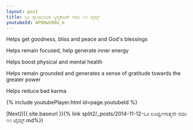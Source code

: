 ```yaml
---
layout: post
title: ಓಂ ಸ್ವಾಯಂಭುವ ಸ್ತಿಗ್ಮತೇಜಸ್ ನಮಃ ೧೧ ಟೈಮ್ಸ್
youtubeId: AP9Hwh80u_o
---
```

 
 
Helps get goodness, bliss and peace and God's blessings
 
Helps remain focused, help generate inner energy 
 
Helps boost physical and mental health 
 
Helps remain grounded and generates a sense of gratitude towards the greater power 
 
Helps reduce bad karma
 
 
 
 


{% include youtubePlayer.html id=page.youtubeId %}
 
[Next]({{ site.baseurl }}{% link  split2/_posts/2014-11-12-ಓಂ ಊರ್ಧ್ವಗಾತ್ಮನೇ ನಮಃ ೧೧ ಟೈಮ್ಸ್.md%})
 
